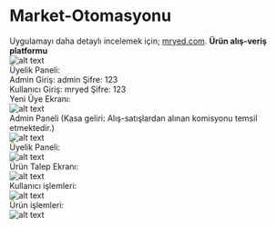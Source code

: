 # Market-Otomasyonu
Uygulamayı daha detaylı incelemek için;  [mryed.com](https://mryed.com/yazilim/c-alisveris-uygulamasi/).
**Ürün alış-veriş platformu** <br>
![alt text](https://mryed.com/wp-content/uploads/2022/02/c-borsa-proje.png) <br>
Üyelik Paneli: <br>
Admin Giriş: admin Şifre: 123 <br>
Kullanıcı Giriş: mryed Şifre: 123 <br>
Yeni Üye Ekranı: <br>
![alt text](https://mryed.com/wp-content/uploads/2022/02/c-uyelik-girisi.png) <br>
Admin Paneli (Kasa geliri: Alış-satışlardan alınan komisyonu temsil etmektedir.)<br>
![alt text](https://mryed.com/wp-content/uploads/2022/02/c-admin-paneli.png) <br>
Üyelik Paneli: <br>
![alt text](https://mryed.com/wp-content/uploads/2022/02/c-uyelik-paneli.png) <br>
Ürün Talep Ekranı: <br>
![alt text](https://mryed.com/wp-content/uploads/2022/02/tarim-pazari-uygulamasi.png) <br>
Kullanıcı işlemleri: <br>
![alt text](https://mryed.com/wp-content/uploads/2022/02/veritabani-c-ornek.png) <br>
Ürün işlemleri: <br>
![alt text](https://mryed.com/wp-content/uploads/2022/02/veritanina-veri-ekleme.png)
